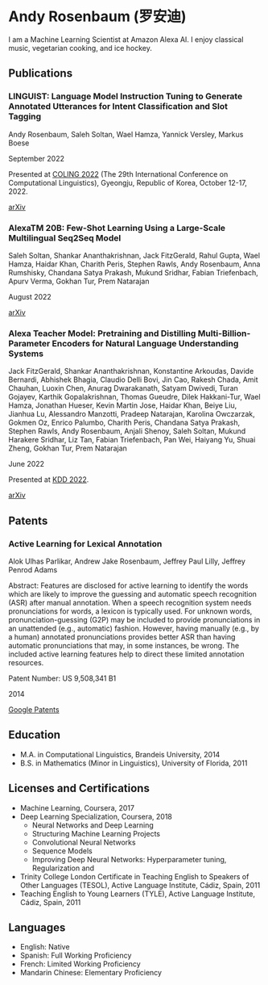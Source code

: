 # Andy Rosenbaum (罗安迪)

I am a Machine Learning Scientist at Amazon Alexa AI. I enjoy classical music, vegetarian cooking, and ice hockey.


## Publications

### LINGUIST: Language Model Instruction Tuning to Generate Annotated Utterances for Intent Classification and Slot Tagging

Andy Rosenbaum, Saleh Soltan, Wael Hamza, Yannick Versley, Markus Boese

September 2022

Presented at [COLING 2022](https://coling2022.org) (The 29th International Conference on Computational Linguistics), Gyeongju, Republic of Korea, October 12-17, 2022.

[arXiv](https://arxiv.org/abs/2209.09900)


### AlexaTM 20B: Few-Shot Learning Using a Large-Scale Multilingual Seq2Seq Model

Saleh Soltan, Shankar Ananthakrishnan, Jack FitzGerald, Rahul Gupta, Wael Hamza, Haidar Khan, Charith Peris, Stephen Rawls, Andy Rosenbaum, Anna Rumshisky, Chandana Satya Prakash, Mukund Sridhar, Fabian Triefenbach, Apurv Verma, Gokhan Tur, Prem Natarajan

August 2022

[arXiv](https://arxiv.org/abs/2208.01448)

### Alexa Teacher Model: Pretraining and Distilling Multi-Billion-Parameter Encoders for Natural Language Understanding Systems

Jack FitzGerald, Shankar Ananthakrishnan, Konstantine Arkoudas, Davide Bernardi, Abhishek Bhagia, Claudio Delli Bovi, Jin Cao, Rakesh Chada, Amit Chauhan, Luoxin Chen, Anurag Dwarakanath, Satyam Dwivedi, Turan Gojayev, Karthik Gopalakrishnan, Thomas Gueudre, Dilek Hakkani-Tur, Wael Hamza, Jonathan Hueser, Kevin Martin Jose, Haidar Khan, Beiye Liu, Jianhua Lu, Alessandro Manzotti, Pradeep Natarajan, Karolina Owczarzak, Gokmen Oz, Enrico Palumbo, Charith Peris, Chandana Satya Prakash, Stephen Rawls, Andy Rosenbaum, Anjali Shenoy, Saleh Soltan, Mukund Harakere Sridhar, Liz Tan, Fabian Triefenbach, Pan Wei, Haiyang Yu, Shuai Zheng, Gokhan Tur, Prem Natarajan

June 2022

Presented at [KDD 2022](https://kdd.org/kdd2022/).

[arXiv](https://arxiv.org/abs/2206.07808)

## Patents

### Active Learning for Lexical Annotation

Alok Ulhas Parlikar, Andrew Jake Rosenbaum, Jeffrey Paul Lilly, Jeffrey Penrod Adams 

Abstract: Features are disclosed for active learning to identify the words which are likely to improve the guessing and automatic speech recognition (ASR) after manual annotation. When a speech recognition system needs pronunciations for words, a lexicon is typically used. For unknown words, pronunciation-guessing (G2P) may be included to provide pronunciations in an unattended (e.g., automatic) fashion. However, having manually (e.g., by a human) annotated pronunciations provides better ASR than having automatic pronunciations that may, in some instances, be wrong. The included active learning features help to direct these limited annotation resources.

Patent Number: US 9,508,341 B1

2014

[Google Patents](https://patents.google.com/patent/US9508341B1/en)

## Education

* M.A. in Computational Linguistics, Brandeis University, 2014
* B.S. in Mathematics (Minor in Linguistics), University of Florida, 2011

## Licenses and Certifications



* Machine Learning, Coursera, 2017
* Deep Learning Specialization, Coursera, 2018
	* Neural Networks and Deep Learning
	* Structuring Machine Learning Projects
	* Convolutional Neural Networks
	* Sequence Models
	* Improving Deep Neural Networks: Hyperparameter tuning, Regularization and 
* Trinity College London Certificate in Teaching English to Speakers of Other Languages (TESOL), Active Language Institute, Cádiz, Spain, 2011
* Teaching English to Young Learners (TYLE), Active Language Institute, Cádiz, Spain, 2011

## Languages

* English: Native
* Spanish: Full Working Proficiency
* French: Limited Working Proficiency
* Mandarin Chinese: Elementary Proficiency
